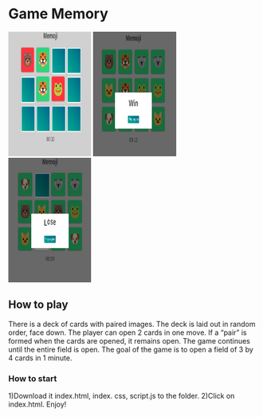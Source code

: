 # Game Memory 
<img src="https://github.com/malmakova-na/memory_game_js/blob/master/screenshots/Screenshot%20from%202021-02-06%2016-23-10.png" width="33%" height="250px"></img>
<img src="https://github.com/malmakova-na/memory_game_js/blob/master/screenshots/Screenshot%20from%202021-02-06%2016-23-47.png" width="33%" height="250px"></img>
<img src="https://github.com/malmakova-na/memory_game_js/blob/master/screenshots/Screenshot%20from%202021-02-06%2016-25-15.png" width ="33%" height="250px"></img>
## How to play
There is a deck of cards with paired images. The deck is laid out in random order, face down. The player can open 2 cards in one move. If a “pair” is formed when the cards are opened, it remains open. The game continues until the entire field is open.
The goal of the game is to open a field of 3 by 4 cards in 1 minute.
### How to start 
1)Download it index.html, index. css, script.js to the folder. 
2)Click on index.html. 
Enjoy!
